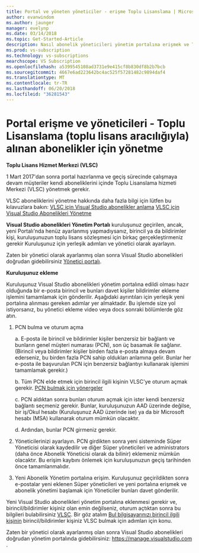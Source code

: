 ```yaml
---
title: Portal ve yöneten yöneticiler - erişme Toplu Lisanslama | Microsoft Docs
author: evanwindom
ms.author: jaunger
manager: evelynp
ms.date: 03/14/2018
ms.topic: Get-Started-Article
description: Nasıl abonelik yöneticileri yönetim portalına erişmek ve Toplu Lisanslama (toplu lisans aracılığıyla) edinilen Aboneliklerini Yönet öğrenin
ms.prod: vs-subscription
ms.technology: vs-subscriptions
mearchscope: VS Subscription
ms.openlocfilehash: a5399545108ad3731e9e415cf8b830df8b2b7bcb
ms.sourcegitcommit: 4667e6ad223642bc4ac525f57281482c9894daf4
ms.translationtype: MT
ms.contentlocale: tr-TR
ms.lasthandoff: 06/20/2018
ms.locfileid: "36281543"
---
```

# <a name="accessing-the-portal-and-managing-administrators---for-subscriptions-acquired-through-volume-licensing-vl"></a>Portal erişme ve yöneticileri - Toplu Lisanslama (toplu lisans aracılığıyla) alınan abonelikler için yönetme

**Toplu Lisans Hizmet Merkezi (VLSC)**

1 Mart 2017'dan sonra portal hazırlanma ve geçiş sürecinde çalışmaya devam müşteriler kendi aboneliklerini içinde Toplu Lisanslama hizmeti Merkezi (VLSC) yönetmek gerekir.

VLSC aboneliklerini yönetme hakkında daha fazla bilgi için lütfen bu kılavuzlara bakın: [VLSC için Visual Studio abonelikler anlama](https://visualstudio.microsoft.com/wp-content/uploads/2016/11/Understanding-Visual-Studio-Subscriptions-Administration-Guide-for-VLSC.pdf)
[VLSC için Visual Studio Abonelikleri Yönetme](https://visualstudio.microsoft.com/wp-content/uploads/2016/11/Managing-Visual-Studio-Subscriptions-Administration-Guide-for-VLSC.pdf)

**Visual Studio abonelikleri Yönetim Portalı** kuruluşunuz geçirilen, ancak, yeni Portalı'nda henüz ayarlanmış yapmadıysanız, birincil ya da bildirimler kişi, kuruluşunuzun toplu lisans sözleşmesi için birkaç gerçekleştirmeniz gerekir Kuruluşunuz için yerleşik adımları ve yönetici olarak ayarlayın.

Zaten bir yönetici olarak ayarlanmış olan sonra Visual Studio abonelikleri doğrudan gidebilirsiniz [Yönetici portalı](https://manage.visualstudio.com/).

**Kuruluşunuz ekleme**

Kuruluşunuz Visual Studio abonelikleri yönetim portalına edildi olması hazır olduğunda bir e-posta birincil ve bunları davet kişiler bildirimler ekleme işlemini tamamlamak için gönderilir. Aşağıdaki ayrıntıları için yerleşik yeni portalına alınması gereken adımlar yer almaktadır. Bu işlemde size yol istiyorsanız, bu yönetici ekleme video veya docs sonraki bölümlerde göz atın.

1.  PCN bulma ve oturum açma

     a. E-posta ile birincil ve bildirimler kişiler benzersiz bir bağlantı ve bunların genel müşteri numarası (PCN), son üç basamak ile sağlanır.  (Birincil veya bildirimler kişiler birden fazla e-posta almaya devam ederseniz, bu birden fazla PCN sahip oldukları anlamına gelir. Bunlar her e-posta ile başvurulan PCN için benzersiz bağlantıyı kullanarak işlemini tamamlamak gerekir.)

     b. Tüm PCN elde etmek için birincil ilgili kişinin VLSC'ye oturum açmak gerekir. [PCN bulmak için yönergeler](find-pcn.md)

     c. PCN aldıktan sonra bunları oturum açmak için ister kendi benzersiz bağlantı seçmeniz gerekir. Bunlar, kuruluşunuzun AAD üzerinde değilse, bir iş/Okul hesabı (Kuruluşunuz AAD üzerinde ise) ya da bir Microsoft hesabı (MSA) kullanarak oturum mümkün olacaktır.

     d. Ardından, bunlar PCN girmeniz gerekir.

2.  Yöneticilerinizi ayarlayın.  PCN girdikten sonra yeni sisteminde Süper Yöneticisi olarak kaydedilir ve diğer Süper yöneticileri ve administrators (daha önce Abonelik Yöneticisi olarak da bilinir) eklemeniz mümkün olacaktır. Bu erişim kaybını önlemek için kuruluşunuzun geçiş tarihinden önce tamamlanmalıdır.

3.  Yeni Abonelik Yönetim portalına erişim. Kuruluşunuz geçirildikten sonra e-postalar yeni eklenen Süper yöneticileri ve yeni portalına erişmek ve abonelik yönetimi başlamak için Yöneticiler bunları davet gönderilir.

Yeni Visual Studio abonelikleri yönetim portalına eklenmesi gerekir ve, birincil/bildirimler kişiniz olan emin değilseniz, oturum açtıktan sonra bu bilgileri bulabilirsiniz [VLSC](https://www.microsoft.com/Licensing/servicecenter/default.aspx). Bir göz atalım [Bul bilgisayarınızı birincil ilgili kişinin](find-primary-contact.md) birincil/bildirimler kişiniz VLSC bulmak için adımları için konu.

Zaten bir yönetici olarak ayarlanmış olan sonra Visual Studio abonelikleri doğrudan yönetim portalında gidebilirsiniz: [ https://manage.visualstudio.com ](https://manage.visualstudio.com).
